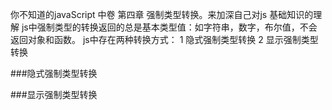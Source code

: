<!-- ---
title: javaScript 强制类型转换
date: 2020111-27
categories: 
 - 前端
tags:
 - javaScript
--- -->
你不知道的javaScript 中卷 第四章 强制类型转换。来加深自己对js 基础知识的理解
js中强制类型的转换返回的总是基本类型值：如字符串，数字，布尔值，不会返回对象和函数。
js中存在两种转换方式：
1 隐式强制类型转换
2 显示强制类型转换


###隐式强制类型转换

###显示强制类型转换
